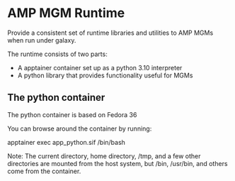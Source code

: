 # AMP MGM Runtime

Provide a consistent set of runtime libraries and utilities to
AMP MGMs when run under galaxy.

The runtime consists of two parts:
* A apptainer container set up as a python 3.10 interpreter
* A python library that provides functionality useful for MGMs

## The python container
The python container is based on Fedora 36 

You can browse around the container by running:

apptainer exec app_python.sif /bin/bash

Note:  The current directory, home directory, /tmp, and a few
other directories are mounted from the host system, but
/bin, /usr/bin, and others come from the container.

